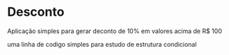 # Desconto
Aplicação simples para gerar deconto de 10% em valores acima de R$ 100

uma linha de codigo simples para estudo de estrutura condicional 
